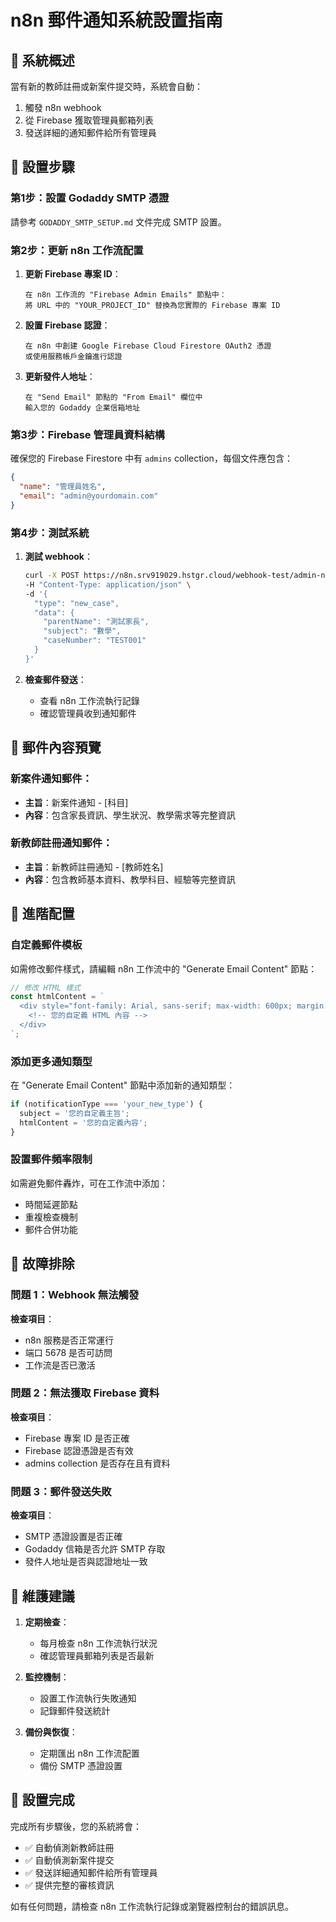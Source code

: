 # n8n 郵件通知系統設置指南

## 🎯 **系統概述**

當有新的教師註冊或新案件提交時，系統會自動：
1. 觸發 n8n webhook
2. 從 Firebase 獲取管理員郵箱列表
3. 發送詳細的通知郵件給所有管理員

## 🚀 **設置步驟**

### 第1步：設置 Godaddy SMTP 憑證

請參考 `GODADDY_SMTP_SETUP.md` 文件完成 SMTP 設置。

### 第2步：更新 n8n 工作流配置

1. **更新 Firebase 專案 ID**：
   ```
   在 n8n 工作流的 "Firebase Admin Emails" 節點中：
   將 URL 中的 "YOUR_PROJECT_ID" 替換為您實際的 Firebase 專案 ID
   ```

2. **設置 Firebase 認證**：
   ```
   在 n8n 中創建 Google Firebase Cloud Firestore OAuth2 憑證
   或使用服務帳戶金鑰進行認證
   ```

3. **更新發件人地址**：
   ```
   在 "Send Email" 節點的 "From Email" 欄位中
   輸入您的 Godaddy 企業信箱地址
   ```

### 第3步：Firebase 管理員資料結構

確保您的 Firebase Firestore 中有 `admins` collection，每個文件應包含：

```json
{
  "name": "管理員姓名",
  "email": "admin@yourdomain.com"
}
```

### 第4步：測試系統

1. **測試 webhook**：
   ```bash
   curl -X POST https://n8n.srv919029.hstgr.cloud/webhook-test/admin-notifications \
   -H "Content-Type: application/json" \
   -d '{
     "type": "new_case",
     "data": {
       "parentName": "測試家長",
       "subject": "數學",
       "caseNumber": "TEST001"
     }
   }'
   ```

2. **檢查郵件發送**：
   - 查看 n8n 工作流執行記錄
   - 確認管理員收到通知郵件

## 📧 **郵件內容預覽**

### 新案件通知郵件：
- **主旨**：新案件通知 - [科目]
- **內容**：包含家長資訊、學生狀況、教學需求等完整資訊

### 新教師註冊通知郵件：
- **主旨**：新教師註冊通知 - [教師姓名]
- **內容**：包含教師基本資料、教學科目、經驗等完整資訊

## 🔧 **進階配置**

### 自定義郵件模板

如需修改郵件樣式，請編輯 n8n 工作流中的 "Generate Email Content" 節點：

```javascript
// 修改 HTML 樣式
const htmlContent = `
  <div style="font-family: Arial, sans-serif; max-width: 600px; margin: 0 auto;">
    <!-- 您的自定義 HTML 內容 -->
  </div>
`;
```

### 添加更多通知類型

在 "Generate Email Content" 節點中添加新的通知類型：

```javascript
if (notificationType === 'your_new_type') {
  subject = '您的自定義主旨';
  htmlContent = '您的自定義內容';
}
```

### 設置郵件頻率限制

如需避免郵件轟炸，可在工作流中添加：
- 時間延遲節點
- 重複檢查機制
- 郵件合併功能

## 🚨 **故障排除**

### 問題 1：Webhook 無法觸發
**檢查項目**：
- n8n 服務是否正常運行
- 端口 5678 是否可訪問
- 工作流是否已激活

### 問題 2：無法獲取 Firebase 資料
**檢查項目**：
- Firebase 專案 ID 是否正確
- Firebase 認證憑證是否有效
- admins collection 是否存在且有資料

### 問題 3：郵件發送失敗
**檢查項目**：
- SMTP 憑證設置是否正確
- Godaddy 信箱是否允許 SMTP 存取
- 發件人地址是否與認證地址一致

## 📝 **維護建議**

1. **定期檢查**：
   - 每月檢查 n8n 工作流執行狀況
   - 確認管理員郵箱列表是否最新

2. **監控機制**：
   - 設置工作流執行失敗通知
   - 記錄郵件發送統計

3. **備份與恢復**：
   - 定期匯出 n8n 工作流配置
   - 備份 SMTP 憑證設置

## 🎉 **設置完成**

完成所有步驟後，您的系統將會：
- ✅ 自動偵測新教師註冊
- ✅ 自動偵測新案件提交
- ✅ 發送詳細通知郵件給所有管理員
- ✅ 提供完整的審核資訊

如有任何問題，請檢查 n8n 工作流執行記錄或瀏覽器控制台的錯誤訊息。 